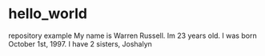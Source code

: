# hello_world
repository example
My name is Warren Russell. Im 23 years old. I was born October 1st, 1997.
I have 2 sisters, Joshalyn 
